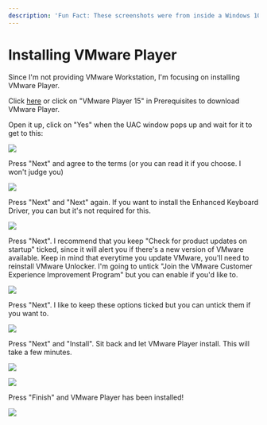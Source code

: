 ```yaml
---
description: 'Fun Fact: These screenshots were from inside a Windows 10 VM'
---
```


# Installing VMware Player

Since I'm not providing VMware Workstation, I'm focusing on installing VMware Player.

Click [here](https://www.vmware.com/au/products/workstation-player/workstation-player-evaluation.html) or click on "VMware Player 15" in Prerequisites to download VMware Player.

Open it up, click on "Yes" when the UAC window pops up and wait for it to get to this:

![](.gitbook/assets/vmware_w7fto9qimw.png)

Press "Next" and agree to the terms \(or you can read it if you choose. I won't judge you\)

![](.gitbook/assets/vmware_bsqvjdcesz.png)

Press "Next" and "Next" again. If you want to install the Enhanced Keyboard Driver, you can but it's not required for this.

![](.gitbook/assets/vmware_4rfwah1a6y.png)

Press "Next". I recommend that you keep "Check for product updates on startup" ticked, since it will alert you if there's a new version of VMware available. Keep in mind that everytime you update VMware, you'll need to reinstall VMware Unlocker. I'm going to untick "Join the VMware Customer Experience Improvement Program" but you can enable if you'd like to.

![](.gitbook/assets/vmware_toodknxonc.png)

Press "Next". I like to keep these options ticked but you can untick them if you want to.

![](.gitbook/assets/vmware_758hahaykk.png)

Press "Next" and "Install". Sit back and let VMware Player install. This will take a few minutes.

![](.gitbook/assets/vmware_bxcsv8pl4n.png)

![](.gitbook/assets/vmware_leiom81uhw.png)

Press "Finish" and VMware Player has been installed!

![](.gitbook/assets/vmware_boar4cj4vq.png)



